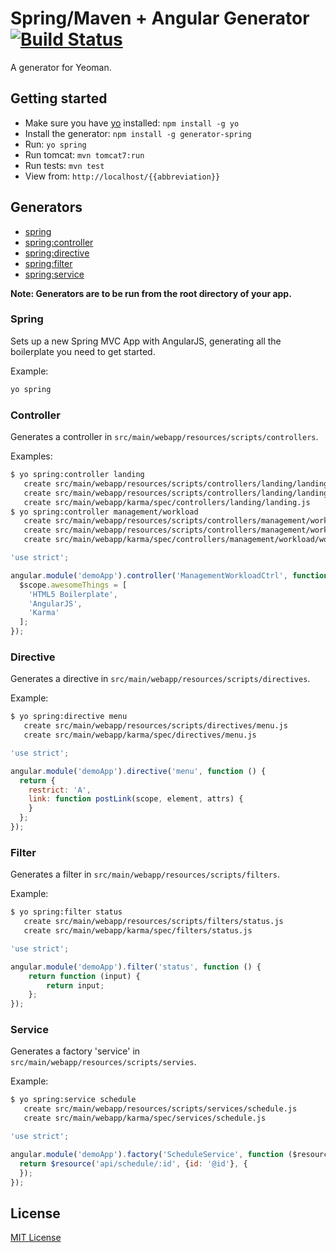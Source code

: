 # Spring/Maven + Angular Generator [![Build Status](https://secure.travis-ci.org/countableSet/generator-spring.png?branch=master)](https://travis-ci.org/countableSet/generator-spring)

A generator for Yeoman.

## Getting started
- Make sure you have [yo](https://github.com/yeoman/yo) installed:
    `npm install -g yo`
- Install the generator: `npm install -g generator-spring`
- Run: `yo spring`
- Run tomcat: `mvn tomcat7:run`
- Run tests: `mvn test`
- View from: `http://localhost/{{abbreviation}}`

## Generators
* [spring](#spring)
* [spring:controller](#controller)
* [spring:directive](#directive)
* [spring:filter](#filter)
* [spring:service](#service)

**Note: Generators are to be run from the root directory of your app.**

### Spring
Sets up a new Spring MVC App with AngularJS, generating all the boilerplate you need to get started.

Example:
```bash
yo spring
```

### Controller
Generates a controller in `src/main/webapp/resources/scripts/controllers`.

Examples:
```bash
$ yo spring:controller landing
   create src/main/webapp/resources/scripts/controllers/landing/landing.js
   create src/main/webapp/resources/scripts/controllers/landing/landing.html
   create src/main/webapp/karma/spec/controllers/landing/landing.js
$ yo spring:controller management/workload
   create src/main/webapp/resources/scripts/controllers/management/workload/workload.js
   create src/main/webapp/resources/scripts/controllers/management/workload/workload.html
   create src/main/webapp/karma/spec/controllers/management/workload/workload.js
```

```javascript
'use strict';

angular.module('demoApp').controller('ManagementWorkloadCtrl', function ($scope) {
  $scope.awesomeThings = [
    'HTML5 Boilerplate',
    'AngularJS',
    'Karma'
  ];
});
```

### Directive
Generates a directive in `src/main/webapp/resources/scripts/directives`.

Example:
```bash
$ yo spring:directive menu
   create src/main/webapp/resources/scripts/directives/menu.js
   create src/main/webapp/karma/spec/directives/menu.js
```

```javascript
'use strict';

angular.module('demoApp').directive('menu', function () {
  return {
    restrict: 'A',
    link: function postLink(scope, element, attrs) {
    }
  };
});
```

### Filter
Generates a filter in `src/main/webapp/resources/scripts/filters`.

Example:
```bash
$ yo spring:filter status
   create src/main/webapp/resources/scripts/filters/status.js
   create src/main/webapp/karma/spec/filters/status.js
```

```javascript
'use strict';

angular.module('demoApp').filter('status', function () {
    return function (input) {
        return input;
    };
});
```

### Service
Generates a factory 'service' in `src/main/webapp/resources/scripts/servies`.

Example:
```bash
$ yo spring:service schedule
   create src/main/webapp/resources/scripts/services/schedule.js
   create src/main/webapp/karma/spec/services/schedule.js
```

```javascript
'use strict';

angular.module('demoApp').factory('ScheduleService', function ($resource) {
  return $resource('api/schedule/:id', {id: '@id'}, {
  });
});
```

## License
[MIT License](http://en.wikipedia.org/wiki/MIT_License)
